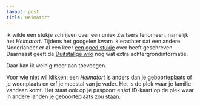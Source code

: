 ```yaml
---
layout: post
title: Heimatort
---
```


Ik wilde een stukje schrijven over een uniek Zwitsers fenomeen, namelijk het _Heimatort_. Tijdens het googelen kwam ik erachter dat een andere Nederlander er al een keer [een goed stukje](https://zwitserlaan.wordpress.com/als-nederlander-in-zwitserland-hoe-werkt-dat/heimatort/) over heeft geschreven. Daarnaast geeft de [Duitstalige wiki](https://de.wikipedia.org/wiki/B%C3%BCrgerort) nog wat extra achtergrondinformatie.

Daar kan ik weinig meer aan toevoegen.

Voor wie niet wil klikken: een _Heimatort_ is anders dan je geboorteplaats of je woonplaats en erf je meestal van je vader. Het is de plek waar je familie vandaan komt. Het staat ook op je paspoort en/of ID-kaart op de plek waar in andere landen je geboorteplaats zou staan.
